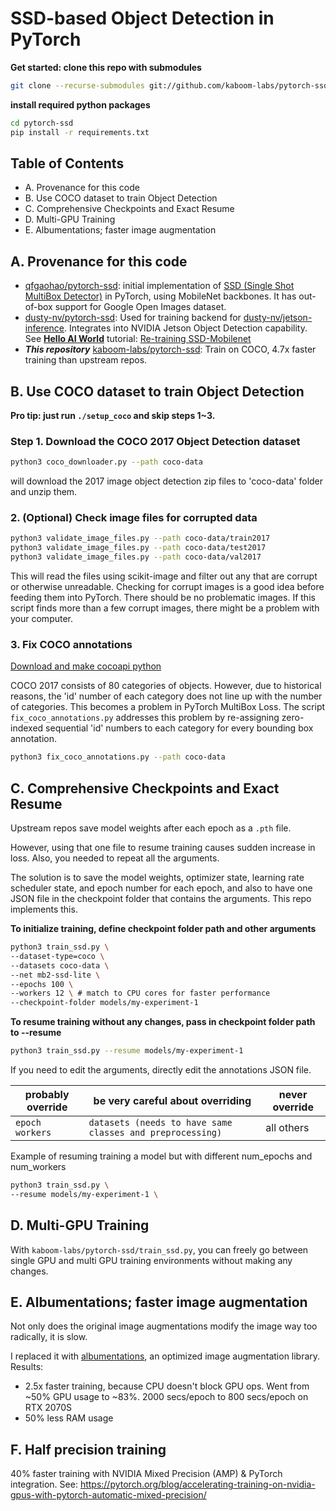 # SSD-based Object Detection in PyTorch

**Get started: clone this repo with submodules**
```bash
git clone --recurse-submodules git://github.com/kaboom-labs/pytorch-ssd.git
```
**install required python packages**
```bash
cd pytorch-ssd
pip install -r requirements.txt
```

## Table of Contents
+ A. Provenance for this code
+ B. Use COCO dataset to train Object Detection
+ C. Comprehensive Checkpoints and Exact Resume
+ D. Multi-GPU Training
+ E. Albumentations; faster image augmentation

## A. Provenance for this code
+ [qfgaohao/pytorch-ssd](https://github.com/qfgaohao/pytorch-ssd): initial implementation of [SSD (Single Shot MultiBox Detector)](https://arxiv.org/abs/1512.02325) in PyTorch, using MobileNet backbones. It has out-of-box support for Google Open Images dataset.
+ [dusty-nv/pytorch-ssd](https://github.com/dusty-nv/pytorch-ssd): Used for training backend for [dusty-nv/jetson-inference](https://github.com/dusty-nv/jetson-inference). Integrates into NVIDIA Jetson Object Detection capability. See **[Hello AI World](https://github.com/dusty-nv/jetson-inference/tree/dev#training)** tutorial: [Re-training SSD-Mobilenet](https://github.com/dusty-nv/jetson-inference/blob/dev/docs/pytorch-ssd.md)
+ ***This repository*** [kaboom-labs/pytorch-ssd](https://github.com/kaboom-labs/pytorch-ssd): Train on COCO, 4.7x faster training than upstream repos.


## B. Use COCO dataset to train Object Detection

**Pro tip: just run `./setup_coco` and skip steps 1~3.**

### Step 1. Download the COCO 2017 Object Detection dataset
```bash
python3 coco_downloader.py --path coco-data
```
will download the 2017 image object detection zip files to 'coco-data' folder and unzip them.

### 2. (Optional) Check image files for corrupted data
```bash
python3 validate_image_files.py --path coco-data/train2017
python3 validate_image_files.py --path coco-data/test2017
python3 validate_image_files.py --path coco-data/val2017
```
This will read the files using scikit-image and filter out any that are corrupt or otherwise unreadable.
Checking for corrupt images is a good idea before feeding them into PyTorch.
There should be no problematic images. If this script finds more than a few corrupt images, there might be a problem with your computer.

### 3. Fix COCO annotations

[Download and make cocoapi python](https://github.com/cocodataset/cocoapi)

COCO 2017 consists of 80 categories of objects.
However, due to historical reasons, the 'id' number of each category does not line up with the number of categories.
This becomes a problem in PyTorch MultiBox Loss.
The script `fix_coco_annotations.py` addresses this problem by re-assigning zero-indexed sequential 'id' numbers to each category for every bounding box annotation.
```bash
python3 fix_coco_annotations.py --path coco-data
```

## C. Comprehensive Checkpoints and Exact Resume

Upstream repos save model weights after each epoch as a `.pth` file.

However, using that one file to resume training causes sudden increase in loss. Also, you needed to repeat all the arguments.

The solution is to save the model weights, optimizer state, learning rate scheduler state, and epoch number for each epoch, and also to have one JSON file in the checkpoint folder that contains the arguments. This repo implements this.

**To initialize training, define checkpoint folder path and other arguments**
```bash
python3 train_ssd.py \
--dataset-type=coco \
--datasets coco-data \
--net mb2-ssd-lite \
--epochs 100 \
--workers 12 \ # match to CPU cores for faster performance
--checkpoint-folder models/my-experiment-1
```

**To resume training without any changes, pass in checkpoint folder path to --resume**
```bash
python3 train_ssd.py --resume models/my-experiment-1
```
If you need to edit the arguments, directly edit the annotations JSON file.

| probably override | be very careful about overriding | never override |
| --- | --- | --- |
| `epoch` `workers` | `datasets (needs to have same classes and preprocessing)` | all others |

Example of resuming training a model but with different num_epochs and num_workers

```bash
python3 train_ssd.py \
--resume models/my-experiment-1 \
```

## D. Multi-GPU Training

With `kaboom-labs/pytorch-ssd/train_ssd.py`, you can freely go between single GPU and multi GPU training environments without making any changes. 

## E. Albumentations; faster image augmentation
Not only does the original image augmentations modify the image way too radically, it is slow.

I replaced it with [albumentations](https://github.com/albumentations-team/albumentations), an optimized image augmentation library.
Results:
+ 2.5x faster training, because CPU doesn't block GPU ops. Went from ~50% GPU usage to ~83%. 2000 secs/epoch to 800 secs/epoch on RTX 2070S
+ 50% less RAM usage

## F. Half precision training

40% faster training with NVIDIA Mixed Precision (AMP) & PyTorch integration. See: https://pytorch.org/blog/accelerating-training-on-nvidia-gpus-with-pytorch-automatic-mixed-precision/
